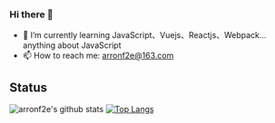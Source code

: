 ### Hi there 👋

- 🌱 I’m currently learning JavaScript、Vuejs、Reactjs、Webpack... anything about JavaScript
- 📫 How to reach me: arronf2e@163.com

## Status

![arronf2e's github stats](https://github-readme-stats.vercel.app/api?username=arronf2e&show_icons=true&theme=shades-of-purple&count_private=true)
[![Top Langs](https://github-readme-stats.vercel.app/api/top-langs/?username=arronf2e&hide=html,css&layout=compact&theme=shades-of-purple)](https://github.com/boussadjra/boussadjra)
